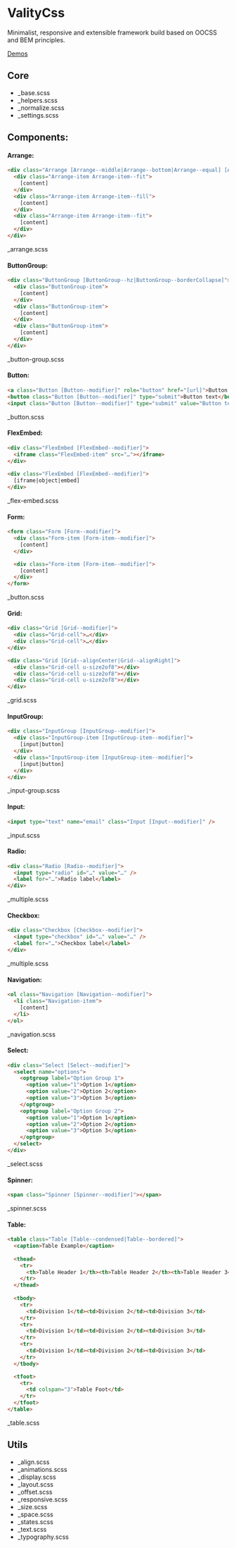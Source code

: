 ValityCss
=========

Minimalist, responsive and extensible framework build based on OOCSS and BEM principles.

[Demos](http://lukaszwatroba.github.io/valitycss)


## Core
- _base.scss
- _helpers.scss
- _normalize.scss
- _settings.scss



## Components:

#### Arrange:
```html
<div class="Arrange [Arrange--middle|Arrange--bottom|Arrange--equal] [Arrange--withGutter]">
  <div class="Arrange-item Arrange-item--fit">
    [content]
  </div>
  <div class="Arrange-item Arrange-item--fill">
    [content]
  </div>
  <div class="Arrange-item Arrange-item--fit">
    [content]
  </div>
</div>
```
_arrange.scss


#### ButtonGroup:
```html
<div class="ButtonGroup [ButtonGroup--hz|ButtonGroup--borderCollapse]">
  <div class="ButtonGroup-item">
    [content]
  </div>
  <div class="ButtonGroup-item">
    [content]
  </div>
  <div class="ButtonGroup-item">
    [content]
  </div>
</div>
```
_button-group.scss


#### Button:
```html
<a class="Button [Button--modifier]" role="button" href="[url]">Button text</a>
<button class="Button [Button--modifier]" type="submit">Button text</button>
<input class="Button [Button--modifier]" type="submit" value="Button text">
```
_button.scss


#### FlexEmbed:
```html
<div class="FlexEmbed [FlexEmbed--modifier]">
  <iframe class="FlexEmbed-item" src="…"></iframe>
</div>
 
<div class="FlexEmbed [FlexEmbed--modifier]">
  [iframe|object|embed]
</div>
```
_flex-embed.scss


#### Form:
```html
<form class="Form [Form--modifier]">
  <div class="Form-item [Form-item--modifier]">
    [content]
  </div>

  <div class="Form-item [Form-item--modifier]">
    [content]
  </div>
</form>
```
_button.scss


#### Grid:
```html
<div class="Grid [Grid--modifier]">
  <div class="Grid-cell">…</div>
  <div class="Grid-cell">…</div>
</div>
```
```html
<div class="Grid [Grid--alignCenter|Grid--alignRight]">
  <div class="Grid-cell u-size2of8"></div>
  <div class="Grid-cell u-size2of8"></div>
  <div class="Grid-cell u-size2of8"></div>
</div>
```
_grid.scss


#### InputGroup:
```html
<div class="InputGroup [InputGroup--modifier]">
  <div class="InputGroup-item [InputGroup-item--modifier]">
    [input|button]
  </div>
  <div class="InputGroup-item [InputGroup-item--modifier]">
    [input|button]
  </div>
</div>
```
_input-group.scss


#### Input:
```html
<input type="text" name="email" class="Input [Input--modifier]" />
```
_input.scss


#### Radio:
```html
<div class="Radio [Radio--modifier]">
  <input type="radio" id="…" value="…" />
  <label for="…">Radio label</label>
</div>
```
_multiple.scss


#### Checkbox:
```html
<div class="Checkbox [Checkbox--modifier]">
  <input type="checkbox" id="…" value="…" />
  <label for="…">Checkbox label</label>
</div>
```
_multiple.scss


#### Navigation:
```html
<ol class="Navigation [Navigation--modifier]">
  <li class="Navigation-item">
    [content]
  </li>
</ol>
```
_navigation.scss


#### Select:
```html
<div class="Select [Select--modifier]">
  <select name="options">
    <optgroup label="Option Group 1">
      <option value="1">Option 1</option>
      <option value="2">Option 2</option>
      <option value="3">Option 3</option>
    </optgroup>
    <optgroup label="Option Group 2">
      <option value="1">Option 1</option>
      <option value="2">Option 2</option>
      <option value="3">Option 3</option>
    </optgroup>
  </select>
</div>
```
_select.scss


#### Spinner:
```html
<span class="Spinner [Spinner--modifier]"></span>
```
_spinner.scss


#### Table:
```html
<table class="Table [Table--condensed|Table--bordered]">
  <caption>Table Example</caption>
   
  <thead>
    <tr>
      <th>Table Header 1</th><th>Table Header 2</th><th>Table Header 3</th>
    </tr>
  </thead>
   
  <tbody>
    <tr>
      <td>Division 1</td><td>Division 2</td><td>Division 3</td>
    </tr>
    <tr>
      <td>Division 1</td><td>Division 2</td><td>Division 3</td>
    </tr>
    <tr>
      <td>Division 1</td><td>Division 2</td><td>Division 3</td>
    </tr>
  </tbody>

  <tfoot>
    <tr>
      <td colspan="3">Table Foot</td>
    </tr>
  </tfoot>  
</table>
```
_table.scss



## Utils
- _align.scss
- _animations.scss
- _display.scss
- _layout.scss
- _offset.scss
- _responsive.scss
- _size.scss
- _space.scss
- _states.scss
- _text.scss
- _typography.scss
